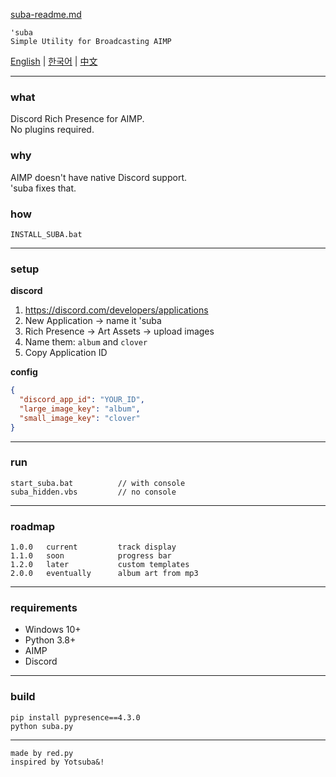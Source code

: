 [suba-readme.md](https://github.com/user-attachments/files/22457139/suba-readme.1.md)
```
'suba
Simple Utility for Broadcasting AIMP
```

[English](#) | [한국어](README_KR.md) | [中文](README_CN.md)

---

### what

Discord Rich Presence for AIMP.  
No plugins required.

### why

AIMP doesn't have native Discord support.  
'suba fixes that.

### how

```
INSTALL_SUBA.bat
```

---

### setup

**discord**
1. https://discord.com/developers/applications
2. New Application → name it 'suba
3. Rich Presence → Art Assets → upload images
4. Name them: `album` and `clover`
5. Copy Application ID

**config**
```json
{
  "discord_app_id": "YOUR_ID",
  "large_image_key": "album",
  "small_image_key": "clover"
}
```

---

### run

```
start_suba.bat          // with console
suba_hidden.vbs         // no console
```

---

### roadmap

```
1.0.0   current         track display
1.1.0   soon            progress bar
1.2.0   later           custom templates
2.0.0   eventually      album art from mp3
```

---

### requirements

- Windows 10+
- Python 3.8+
- AIMP
- Discord

---

### build

```
pip install pypresence==4.3.0
python suba.py
```

---

```
made by red.py
inspired by Yotsuba&!
```
